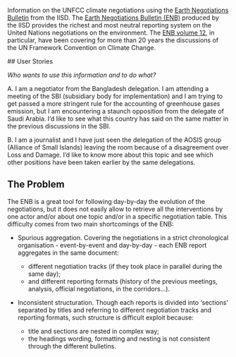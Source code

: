 Information on the UNFCC climate negotiations using the [Earth Negotiations
Bulletin][enb] from the IISD. The [Earth Negotiations Bulletin (ENB)][enb]
produced by the IISD provides the richest and most neutral reporting system on
the United Nations negotiations on the environment. The [ENB volume 12][vol12],
in particular, have been covering for more than 20 years the discussions of the
UN Framework Convention on Climate Change.

[enb]: http://www.iisd.ca/enb/
[vol12]: http://www.iisd.ca/enb/vol12/

## User Stories

*Who wants to use this information and to do what?*

A. I am a negotiator from the Bangladesh delegation. I am attending a meeting
of the SBI (subsidiary body for implementation) and I am trying to get passed a
more stringent rule for the accounting of greenhouse gases emission, but I am
encountering a staunch opposition from the delegate of Saudi Arabia. I’d like
to see what this country has said on the same matter in the previous
discussions in the SBI.

B. I am a journalist and I have just seen the delegation of the AOSIS group
(Alliance of Small Islands) leaving the room because of a disagreement over
Loss and Damage. I’d like to know more about this topic and see which other
positions have been taken earlier by the same delegations.

## The Problem

The ENB is a great tool for following day-by-day the evolution of the
negotiations, but it does not easily allow to retrieve all the interventions by
one actor and/or about one topic and/or in a specific negotiation table. This
difficulty comes from two main shortcomings of the ENB:

* Spurious aggregation. Covering the negotiations in a strict chronological
  organisation - event-by-event and day-by-day - each ENB report aggregates in
  the same document:

  * different negotiation tracks (if they took place in parallel during the
    same day);
  * and different reporting formats (history of the previous meetings,
    analysis, official negotiations, in the corridors...).

* Inconsistent structuration. Though each reports is divided into ‘sections’
  separated by titles and referring to different negotiation tracks and
  reporting formats, such structure is difficult exploit because:

  * title and sections are nested in complex way;
  * the headings wording, formatting and nesting is not consistent through the
    different bulletins.


